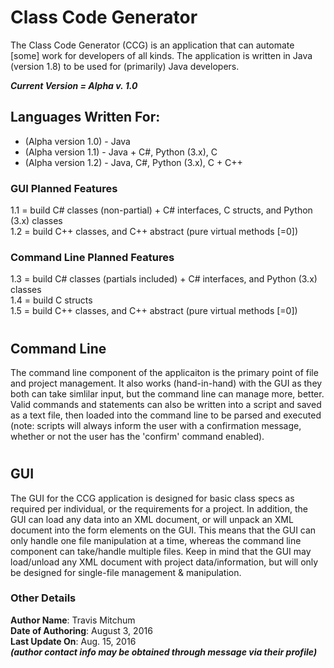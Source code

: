 # Class Code Generator
The Class Code Generator (CCG) is an application that can automate [some] work for developers of all kinds.  The application is written in Java (version 1.8) to be used for (primarily) Java developers.

_**Current Version = Alpha v. 1.0**_

## Languages Written For:
* (Alpha version 1.0) - Java  
* (Alpha version 1.1) - Java + C#, Python (3.x), C  
* (Alpha version 1.2) - Java, C#, Python (3.x), C + C++

### GUI Planned Features
1.1 = build C# classes (non-partial) + C# interfaces, C structs, and Python (3.x) classes  
1.2 = build C++ classes, and C++ abstract (pure virtual methods [=0])

### Command Line Planned Features
1.3 = build C# classes (partials included) + C# interfaces, and Python (3.x) classes  
1.4 = build C structs  
1.5 = build C++ classes, and C++ abstract (pure virtual methods [=0])

#
## Command Line
The command line component of the applicaiton is the primary point of file and project management.  It also works (hand-in-hand) with the GUI as they both can take simlilar input, but the command line can manage more, better.  Valid commands and statements can also be written into a script and saved as a text file, then loaded into the command line to be parsed and executed (note: scripts will always inform the user with a confirmation message, whether or not the user has the 'confirm' command enabled).

#
## GUI
The GUI for the CCG application is designed for basic class specs as required per individual, or the requirements for a project.  In addition, the GUI can load any data into an XML document, or will unpack an XML document into the form elements on the GUI.  This means that the GUI can only handle one file manipulation at a time, whereas the command line component can take/handle multiple files.  Keep in mind that the GUI may load/unload any XML document with project data/information, but will only be designed for single-file management & manipulation.

### Other Details
**Author Name**:  Travis Mitchum  
**Date of Authoring**:  August 3, 2016  
**Last Update On**:  Aug. 15, 2016  
_**(author contact info may be obtained through message via their profile)**_
